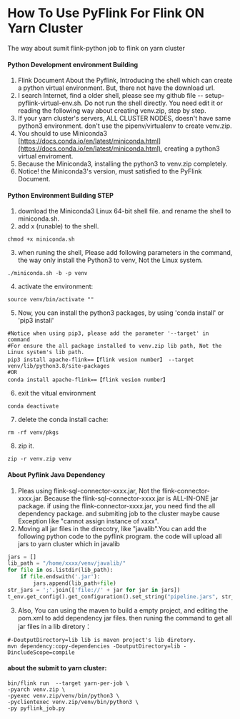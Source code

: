 # How To Use PyFlink For Flink ON Yarn Cluster
The way about sumit flink-python job to flink on yarn cluster

#### Python Development environment Building

1.  Flink Document About the Pyflink, Introducing the shell which can create a python virtual environment. But, there not have the download url.
2.  I search Internet, find a older shell, please see my github file -- setup-pyflink-virtual-env.sh. Do not run the shell directly. You need edit it or reading the following way about creating venv.zip, step by step.
3.  If your yarn cluster's servers, ALL CLUSTER NODES, doesn't have same python3 environment. don't use the pipenv/virtualenv to create venv.zip.
4.  You should to use Miniconda3 [https://docs.conda.io/en/latest/miniconda.html](https://docs.conda.io/en/latest/miniconda.html), creating a python3 virtual enviroment.
5.  Because the Miniconda3, installing the python3 to venv.zip completely.
6.  Notice! the Miniconda3's version, must satisfied to the PyFlink Document.

#### Python Environment Building STEP

1.  download the Miniconda3 Linux 64-bit shell file. and rename the shell to miniconda.sh.
2.  add x (runable) to the shell.
```shell
chmod +x miniconda.sh
```
3.  when runing the shell, Please add following parameters in the command, the way only install the Python3 to venv, Not the Linux system.
```shell
./miniconda.sh -b -p venv
```
4.  activate the environment:
```shell
source venv/bin/activate ""
```
5.  Now, you can install the python3 packages, by using 'conda install' or 'pip3 install'
```shell
#Notice when using pip3, please add the parameter '--target' in command
#For ensure the all package installed to venv.zip lib path, Not the Linux system's lib path.
pip3 install apache-flink==【flink vesion number】 --target venv/lib/python3.8/site-packages
#OR
conda install apache-flink==【flink vesion number】
```
6.  exit the vitual environment
```shell
conda deactivate
```
7.  delete the conda install cache:
```shell
rm -rf venv/pkgs
```
8.  zip it.
```shell
zip -r venv.zip venv
```

#### About Pyflink Java Dependency

1.  Pleas using flink-sql-connector-xxxx.jar, Not the flink-connector-xxxx.jar. Because the flink-sql-connector-xxxx.jar is ALL-IN-ONE jar package. if using the flink-connector-xxxx.jar, you need find the all dependency package. and submiting job to the cluster maybe cause Exception like "cannot assign instance of xxxx".
2.  Moving all jar files in the direcotry, like "javalib".You can add the following python code to the pyflink program. the code will upload all jars to yarn cluster which in javalib
```python
jars = []
lib_path = "/home/xxxx/venv/javalib/"
for file in os.listdir(lib_path):
    if file.endswith('.jar'):
        jars.append(lib_path+file)
str_jars = ';'.join(['file://' + jar for jar in jars])
t_env.get_config().get_configuration().set_string("pipeline.jars", str_jars)
```
3.  Also, You can using the maven to build a empty project, and editing the pom.xml to add dependency jar files. then runing the command to get all jar files in a lib diretory：
```shell
#-DoutputDirectory=lib lib is maven project's lib diretory.
mvn dependency:copy-dependencies -DoutputDirectory=lib -DincludeScope=compile
```

#### about the submit to yarn cluster:

```shell
bin/flink run  --target yarn-per-job \
-pyarch venv.zip \
-pyexec venv.zip/venv/bin/python3 \
-pyclientexec venv.zip/venv/bin/python3 \
-py pyflink_job.py
```
